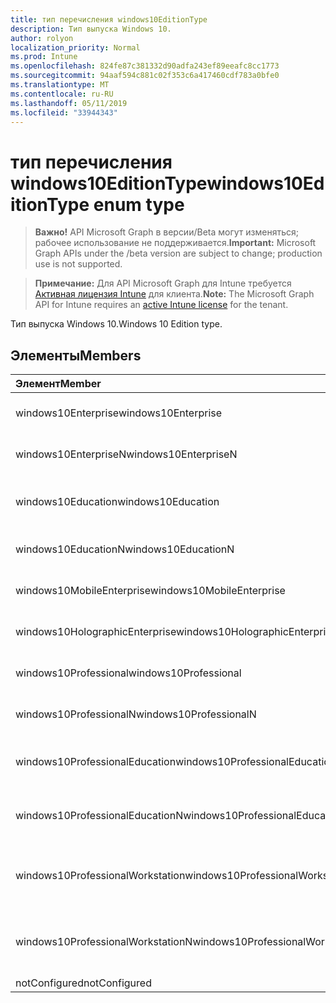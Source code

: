 ```yaml
---
title: тип перечисления windows10EditionType
description: Тип выпуска Windows 10.
author: rolyon
localization_priority: Normal
ms.prod: Intune
ms.openlocfilehash: 824fe87c381332d90adfa243ef89eeafc8cc1773
ms.sourcegitcommit: 94aaf594c881c02f353c6a417460cdf783a0bfe0
ms.translationtype: MT
ms.contentlocale: ru-RU
ms.lasthandoff: 05/11/2019
ms.locfileid: "33944343"
---
```

# <a name="windows10editiontype-enum-type"></a><span data-ttu-id="d9418-103">тип перечисления windows10EditionType</span><span class="sxs-lookup"><span data-stu-id="d9418-103">windows10EditionType enum type</span></span>

> <span data-ttu-id="d9418-104">**Важно!** API Microsoft Graph в версии/Beta могут изменяться; рабочее использование не поддерживается.</span><span class="sxs-lookup"><span data-stu-id="d9418-104">**Important:** Microsoft Graph APIs under the /beta version are subject to change; production use is not supported.</span></span>

> <span data-ttu-id="d9418-105">**Примечание:** Для API Microsoft Graph для Intune требуется [Активная лицензия Intune](https://go.microsoft.com/fwlink/?linkid=839381) для клиента.</span><span class="sxs-lookup"><span data-stu-id="d9418-105">**Note:** The Microsoft Graph API for Intune requires an [active Intune license](https://go.microsoft.com/fwlink/?linkid=839381) for the tenant.</span></span>

<span data-ttu-id="d9418-106">Тип выпуска Windows 10.</span><span class="sxs-lookup"><span data-stu-id="d9418-106">Windows 10 Edition type.</span></span>

## <a name="members"></a><span data-ttu-id="d9418-107">Элементы</span><span class="sxs-lookup"><span data-stu-id="d9418-107">Members</span></span>
|<span data-ttu-id="d9418-108">Элемент</span><span class="sxs-lookup"><span data-stu-id="d9418-108">Member</span></span>|<span data-ttu-id="d9418-109">Значение</span><span class="sxs-lookup"><span data-stu-id="d9418-109">Value</span></span>|<span data-ttu-id="d9418-110">Описание</span><span class="sxs-lookup"><span data-stu-id="d9418-110">Description</span></span>|
|:---|:---|:---|
|<span data-ttu-id="d9418-111">windows10Enterprise</span><span class="sxs-lookup"><span data-stu-id="d9418-111">windows10Enterprise</span></span>|<span data-ttu-id="d9418-112">нуль</span><span class="sxs-lookup"><span data-stu-id="d9418-112">0</span></span>|<span data-ttu-id="d9418-113">Windows 10 Корпоративная</span><span class="sxs-lookup"><span data-stu-id="d9418-113">Windows 10 Enterprise</span></span>|
|<span data-ttu-id="d9418-114">windows10EnterpriseN</span><span class="sxs-lookup"><span data-stu-id="d9418-114">windows10EnterpriseN</span></span>|<span data-ttu-id="d9418-115">1,1</span><span class="sxs-lookup"><span data-stu-id="d9418-115">1</span></span>|<span data-ttu-id="d9418-116">Windows 10 Ентерприсен</span><span class="sxs-lookup"><span data-stu-id="d9418-116">Windows 10 EnterpriseN</span></span>|
|<span data-ttu-id="d9418-117">windows10Education</span><span class="sxs-lookup"><span data-stu-id="d9418-117">windows10Education</span></span>|<span data-ttu-id="d9418-118">2</span><span class="sxs-lookup"><span data-stu-id="d9418-118">2</span></span>|<span data-ttu-id="d9418-119">Windows 10 для образовательных учреждений</span><span class="sxs-lookup"><span data-stu-id="d9418-119">Windows 10 Education</span></span>|
|<span data-ttu-id="d9418-120">windows10EducationN</span><span class="sxs-lookup"><span data-stu-id="d9418-120">windows10EducationN</span></span>|<span data-ttu-id="d9418-121">4</span><span class="sxs-lookup"><span data-stu-id="d9418-121">3</span></span>|<span data-ttu-id="d9418-122">Windows 10 Едукатионн</span><span class="sxs-lookup"><span data-stu-id="d9418-122">Windows 10 EducationN</span></span>|
|<span data-ttu-id="d9418-123">windows10MobileEnterprise</span><span class="sxs-lookup"><span data-stu-id="d9418-123">windows10MobileEnterprise</span></span>|<span data-ttu-id="d9418-124">SP4</span><span class="sxs-lookup"><span data-stu-id="d9418-124">4</span></span>|<span data-ttu-id="d9418-125">Windows 10 Mobile корпоративный</span><span class="sxs-lookup"><span data-stu-id="d9418-125">Windows 10 Mobile Enterprise</span></span>|
|<span data-ttu-id="d9418-126">windows10HolographicEnterprise</span><span class="sxs-lookup"><span data-stu-id="d9418-126">windows10HolographicEnterprise</span></span>|<span data-ttu-id="d9418-127">17:00</span><span class="sxs-lookup"><span data-stu-id="d9418-127">5</span></span>|<span data-ttu-id="d9418-128">Windows 10 holographic Корпоративная</span><span class="sxs-lookup"><span data-stu-id="d9418-128">Windows 10 Holographic Enterprise</span></span>|
|<span data-ttu-id="d9418-129">windows10Professional</span><span class="sxs-lookup"><span data-stu-id="d9418-129">windows10Professional</span></span>|<span data-ttu-id="d9418-130">6 </span><span class="sxs-lookup"><span data-stu-id="d9418-130">6</span></span>|<span data-ttu-id="d9418-131">Windows 10 профессиональная</span><span class="sxs-lookup"><span data-stu-id="d9418-131">Windows 10 Professional</span></span>|
|<span data-ttu-id="d9418-132">windows10ProfessionalN</span><span class="sxs-lookup"><span data-stu-id="d9418-132">windows10ProfessionalN</span></span>|<span data-ttu-id="d9418-133">7 </span><span class="sxs-lookup"><span data-stu-id="d9418-133">7</span></span>|<span data-ttu-id="d9418-134">Windows 10 Профессионалн</span><span class="sxs-lookup"><span data-stu-id="d9418-134">Windows 10 ProfessionalN</span></span>|
|<span data-ttu-id="d9418-135">windows10ProfessionalEducation</span><span class="sxs-lookup"><span data-stu-id="d9418-135">windows10ProfessionalEducation</span></span>|<span data-ttu-id="d9418-136">8 </span><span class="sxs-lookup"><span data-stu-id="d9418-136">8</span></span>|<span data-ttu-id="d9418-137">Windows 10 профессиональная образование</span><span class="sxs-lookup"><span data-stu-id="d9418-137">Windows 10 Professional Education</span></span>|
|<span data-ttu-id="d9418-138">windows10ProfessionalEducationN</span><span class="sxs-lookup"><span data-stu-id="d9418-138">windows10ProfessionalEducationN</span></span>|<span data-ttu-id="d9418-139">9 </span><span class="sxs-lookup"><span data-stu-id="d9418-139">9</span></span>|<span data-ttu-id="d9418-140">Windows 10 профессиональная Едукатионн</span><span class="sxs-lookup"><span data-stu-id="d9418-140">Windows 10 Professional EducationN</span></span>|
|<span data-ttu-id="d9418-141">windows10ProfessionalWorkstation</span><span class="sxs-lookup"><span data-stu-id="d9418-141">windows10ProfessionalWorkstation</span></span>|<span data-ttu-id="d9418-142">10 </span><span class="sxs-lookup"><span data-stu-id="d9418-142">10</span></span>|<span data-ttu-id="d9418-143">Windows 10 профессиональная для рабочих станций</span><span class="sxs-lookup"><span data-stu-id="d9418-143">Windows 10 Professional for Workstations</span></span>|
|<span data-ttu-id="d9418-144">windows10ProfessionalWorkstationN</span><span class="sxs-lookup"><span data-stu-id="d9418-144">windows10ProfessionalWorkstationN</span></span>|<span data-ttu-id="d9418-145">-11:00</span><span class="sxs-lookup"><span data-stu-id="d9418-145">11</span></span>|<span data-ttu-id="d9418-146">Windows 10 профессиональная для рабочих станций N</span><span class="sxs-lookup"><span data-stu-id="d9418-146">Windows 10 Professional for Workstations N</span></span>|
|<span data-ttu-id="d9418-147">notConfigured</span><span class="sxs-lookup"><span data-stu-id="d9418-147">notConfigured</span></span>|<span data-ttu-id="d9418-148">12</span><span class="sxs-lookup"><span data-stu-id="d9418-148">12</span></span>|<span data-ttu-id="d9418-149">NotConfigured</span><span class="sxs-lookup"><span data-stu-id="d9418-149">NotConfigured</span></span>|




